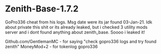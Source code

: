 # Zenith-Base-1.7.2
GoPro336 cheat from his logs. Msg date were  its jar found 03-Jan-21. Idk about private this shit or its already leaked, but i checked 3 utility mods server and i dont found anything about zenith_base. Soooo i leaked it! 

Github.com/GentlemanMC - for saying "check gopro336 logs and try found zenith"
MoneyMod+2 - for tokenlog gopro336
